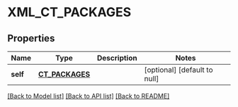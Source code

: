 # XML_CT_PACKAGES

## Properties
Name | Type | Description | Notes
------------ | ------------- | ------------- | -------------
**self** | [**CT_PACKAGES**](CtPackages.md) |  | [optional] [default to null]

[[Back to Model list]](../README.md#documentation-for-models) [[Back to API list]](../README.md#documentation-for-api-endpoints) [[Back to README]](../README.md)


